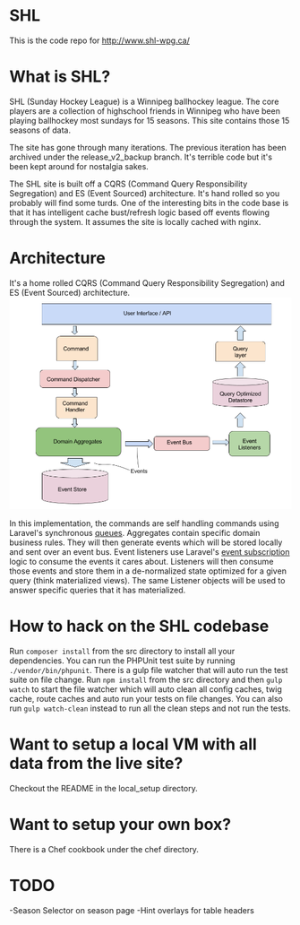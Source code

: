 SHL
===========
This is the code repo for http://www.shl-wpg.ca/

What is SHL?
==============
SHL (Sunday Hockey League) is a Winnipeg ballhockey league. The core players are a collection of highschool friends in Winnipeg who have been playing ballhockey most sundays for 15 seasons. This site contains those 15 seasons of data.

The site has gone through many iterations. The previous iteration has been archived under the release_v2_backup branch. It's terrible code but it's been kept around for nostalgia sakes.

The SHL site is built off a CQRS (Command Query Responsibility Segregation) and ES (Event Sourced) architecture. It's hand rolled so you probably will find some turds. One of the interesting bits in the code base is that it has intelligent cache bust/refresh logic based off events flowing through the system. It assumes the site is locally cached with nginx.

Architecture
============
It's a home rolled CQRS (Command Query Responsibility Segregation) and ES (Event Sourced) architecture.
![architecture](https://raw.githubusercontent.com/patternpaul/SHL/master/SHL.png "CQRS+ES")

In this implementation, the commands are self handling commands using Laravel's synchronous [queues](https://laravel.com/docs/5.2/queues). Aggregates contain specific domain business rules. They will then generate events which will be stored locally and sent over an event bus. Event listeners use Laravel's [event subscription](https://laravel.com/docs/5.2/events#event-subscribers) logic to consume the events it cares about. Listeners will then consume those events and store them in a de-normalized state optimized for a given query (think materialized views). The same Listener objects will be used to answer specific queries that it has materialized. 

 
How to hack on the SHL codebase
=======================
Run `composer install` from the src directory to install all your dependencies. You can run the PHPUnit test suite by running `./vendor/bin/phpunit`. There is a gulp file watcher that will auto run the test suite on file change. Run `npm install` from the src directory and then `gulp watch` to start the file watcher which will auto clean all config caches, twig cache, route caches and auto run your tests on file changes. You can also run `gulp watch-clean` instead to run all the clean steps and not run the tests.

Want to setup a local VM with all data from the live site?
===========================================================
Checkout the README in the local_setup directory.

Want to setup your own box?
===========================
There is a Chef cookbook under the chef directory.

TODO
====
-Season Selector on season page
-Hint overlays for table headers



